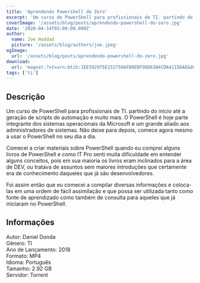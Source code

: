 ```yaml
---
title: 'Aprendendo Powershell do Zero'
excerpt: 'Um curso de PowerShell para profissionais de TI. partindo do inicio até a geração de scripts de automação e muito mais. O PowerShell é hoje parte integrante dos sistemas operacionais da Microsoft e um grande aliado aos administradores de sistemas. Não deixe para depois, comece agora mesmo'
coverImage: '/assets/blog/posts/aprendendo-powershell-do-zero.jpg'
date: '2020-04-14T03:00:00.000Z'
author:
  name: Joe Haddad
  picture: '/assets/blog/authors/joe.jpeg'
ogImage:
  url: '/assets/blog/posts/aprendendo-powershell-do-zero.jpg'
download:
  url: 'magnet:?xt=urn:btih:1EE592975E152750AF00EBF98D6304CDA41156AE&dn=Aprenda%20PowerShell%20do%20zero&tr=udp%3a%2f%2ftracker.openbittorrent.com%3a1337%2fannounce&tr=udp%3a%2f%2ftracker.opentrackr.org%3a1337%2fannounce'
tags: ['ti']
---
```

<h2>Descrição</h2>
<p></p><p>Um curso de PowerShell para profissionais de TI. partindo do inicio até a geração de scripts de automação e muito mais. O PowerShell é hoje parte integrante dos sistemas operacionais da Microsoft e um grande aliado aos administradores de sistemas. Não deixe para depois, comece agora mesmo a usar o PowerShell no seu dia a dia.</p><p>Comecei a criar materiais sobre PowerShell quando eu comprei alguns livros de PowerShell e como IT Pro senti muita dificuldade em entender alguns conceitos, pois em sua maioria os livros eram inclinados para a área de DEV, ou tratava de assuntos sem maiores introduções que certamente era de conhecimento daqueles que já são desenvolvedores.</p><p>Foi assim então que eu comecei a compilar diversas informações e coloca-las em uma ordem de fácil assimilação e que possa ser utilizada tanto como fonte de aprendizado como também de consulta para aqueles que já iniciaram no PowerShell.</p><h2>Informações</h2><p>Autor: Daniel Donda<br/>Gênero: TI<br/>Ano de Lançamento: 2018<br/>Formato: MP4<br/>Idioma: Português<br/>Tamanho: 2.92 GB<br/>Servidor: Torrent</p>